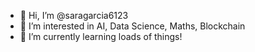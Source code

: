 - 👋 Hi, I’m @saragarcia6123
- 👀 I’m interested in AI, Data Science, Maths, Blockchain
- 🌱 I’m currently learning loads of things!
